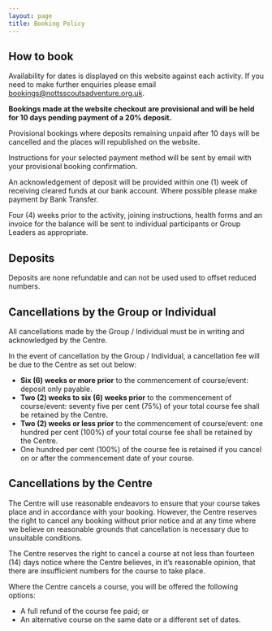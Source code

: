 ```yaml
---
layout: page
title: Booking Policy
---
```

## How to book
Availability for dates is displayed on this website against each activity. If you need to make further enquiries please email <bookings@nottsscoutsadventure.org.uk>.

__Bookings made at the website checkout are provisional and will be held for 10 days pending payment of a 20% deposit.__ 

Provisional bookings where deposits remaining unpaid after 10 days will be cancelled and the places will republished on the website.

Instructions for your selected payment method will be sent by email with your provisional booking confirmation.

An acknowledgement of deposit will be provided within one (1) week of receiving cleared funds at our bank account. Where possible please make payment by Bank Transfer.

Four (4) weeks prior to the activity, joining instructions, health forms and an invoice for the balance will be sent to individual participants or Group Leaders as appropriate.

## Deposits ##
Deposits are none refundable and can not be used used to offset reduced numbers.

## Cancellations by the Group or Individual
All cancellations made by the Group / Individual must be in writing and acknowledged by the Centre.

In the event of cancellation by the Group / Individual, a cancellation fee will be due to the Centre as set out below:

* __Six (6) weeks or more prior__ to the commencement of course/event: deposit only payable.
* __Two (2) weeks to six (6) weeks prior__ to the commencement of course/event: seventy five per cent (75%) of your total course fee shall be retained by the Centre.
* __Two (2) weeks or less prior__ to the commencement of course/event: one hundred per cent (100%) of your total course fee shall be retained by the Centre.
* One hundred per cent (100%) of the course fee is retained if you cancel on or after the commencement date of your course.

## Cancellations by the Centre
The Centre will use reasonable endeavors to ensure that your course takes place and in accordance with your booking. However, the Centre reserves the right to cancel any booking without prior notice and at any time where we believe on reasonable grounds that cancellation is necessary due to unsuitable conditions.

The Centre reserves the right to cancel a course at not less than fourteen (14) days notice where the Centre believes, in it’s reasonable opinion, that there are insufficient numbers for the course to take place.

Where the Centre cancels a course, you will be offered the following options:

* A full refund of the course fee paid; or
* An alternative course on the same date or a different set of dates.